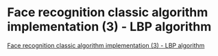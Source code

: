 # Face recognition classic algorithm implementation (3) - LBP algorithm
[Face recognition classic algorithm implementation (3) - LBP algorithm](https://aiwithcloud.com/2022/09/15/face_recognition_classic_algorithm_implementation_3___lbp_algorithm/)